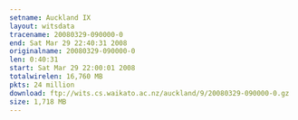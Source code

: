 ```yaml
---
setname: Auckland IX
layout: witsdata
tracename: 20080329-090000-0
end: Sat Mar 29 22:40:31 2008
originalname: 20080329-090000-0
len: 0:40:31
start: Sat Mar 29 22:00:01 2008
totalwirelen: 16,760 MB
pkts: 24 million
download: ftp://wits.cs.waikato.ac.nz/auckland/9/20080329-090000-0.gz
size: 1,718 MB
---
```

